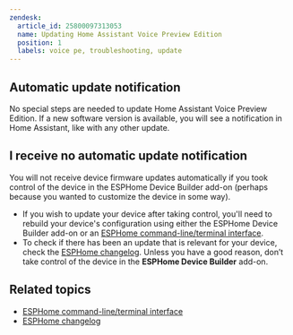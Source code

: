 ```yaml
---
zendesk:
  article_id: 25800097313053
  name: Updating Home Assistant Voice Preview Edition
  position: 1
  labels: voice pe, troubleshooting, update
---
```


## Automatic update notification

No special steps are needed to update Home Assistant Voice Preview Edition. If a new software version is available, you will see a notification in Home Assistant, like with any other update.

## I receive no automatic update notification

You will not receive device firmware updates automatically if you took control of the device in the ESPHome Device Builder add-on (perhaps because you wanted to customize the device in some way).

- If you wish to update your device after taking control, you'll need to rebuild your device's configuration using either the ESPHome Device Builder add-on or an [ESPHome command-line/terminal interface](https://esphome.io/guides/getting_started_command_line).
- To check if there has been an update that is relevant for your device, check the [ESPHome changelog](https://esphome.io/changelog/2025.2.0.html).
Unless you have a good reason, don’t take control of the device in the **ESPHome Device Builder** add-on.

## Related topics

- [ESPHome command-line/terminal interface](https://esphome.io/guides/getting_started_command_line)
- [ESPHome changelog](https://esphome.io/changelog/2025.2.0.html)